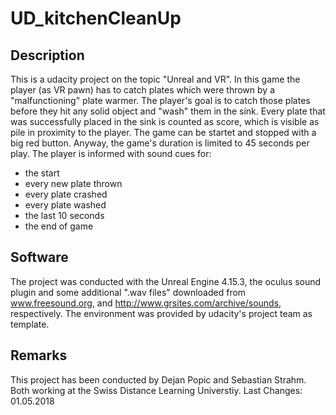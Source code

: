 # UD_kitchenCleanUp

## Description

This is a udacity project on the topic "Unreal and VR". In this game the player (as VR pawn) has to catch plates which were thrown by a "malfunctioning" plate warmer. The player's goal is to catch those plates before they hit any solid object and "wash" them in the sink. Every plate that was successfully placed in the sink is counted as score, which is visible as pile in proximity to the player. 
The game can be startet and stopped with a big red button. Anyway, the game's duration is limited to 45 seconds per play. The player is informed with sound cues for:
- the start
- every new plate thrown 
- every plate crashed
- every plate washed
- the last 10 seconds
- the end of game

## Software

The project was conducted with the Unreal Engine 4.15.3, the oculus sound plugin and some additional ".wav files" downloaded from www.freesound.org, and http://www.grsites.com/archive/sounds, respectively. The environment was provided by udacity's project team as template.

## Remarks

This project has been conducted by Dejan Popic and Sebastian Strahm. Both working at the Swiss Distance Learning Universtiy.
Last Changes: 01.05.2018
